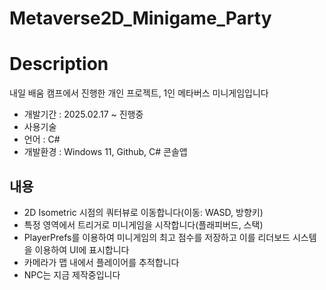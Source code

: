 # Metaverse2D_Minigame_Party

# Description
내일 배움 캠프에서 진행한 개인 프로젝트, 1인 메타버스 미니게임입니다
- 개발기간 : 2025.02.17 ~ 진행중
- 사용기술
- 언어 : C#
- 개발환경 : Windows 11, Github, C# 콘솔앱

## 내용
- 2D Isometric 시점의 쿼터뷰로 이동합니다(이동: WASD, 방향키)
- 특정 영역에서 트리거로 미니게임을 시작합니다(플래피버드, 스택)
- PlayerPrefs를 이용하여 미니게임의 최고 점수를 저장하고 이를 리더보드 시스템을 이용하여 UI에 표시합니다
- 카메라가 맵 내에서 플레이어를 추적합니다
- NPC는 지금 제작중입니다
